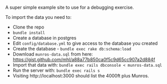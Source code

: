 A super simple example site to use for a debugging exercise.

To import the data you need to:

* Clone the repo
* `bundle install`
* Create a database in postgres
* Edit `config/database.yml` to give access to the database you created
* Create the database - `bundle exec rake db:schema:load`
* Download `munros-data.sql` from here: https://gist.github.com/mhl/a88a77b850ca0f5c9d65cc907a2d884f
* Import that data with: `bundle exec rails dbconsole < munros-data.sql`
* Run the server with: `bundle exec rails s`
* Visiting http://localhost:3000 should list the 4000ft plus
  Munros.
